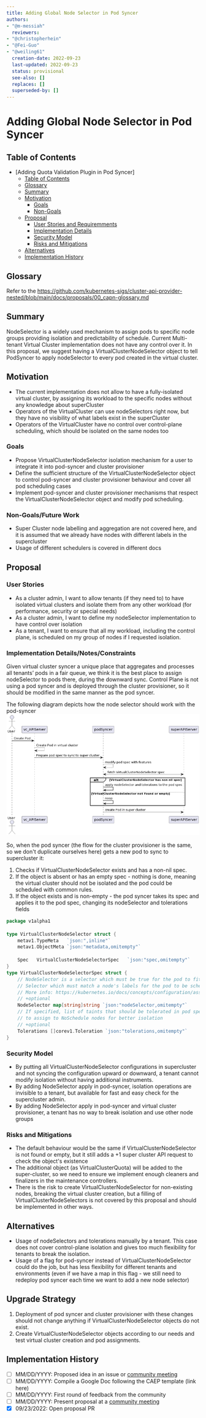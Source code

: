 ```yaml
---
title: Adding Global Node Selector in Pod Syncer
authors:
- "@m-messiah"
  reviewers:
- "@christopherhein"
- "@Fei-Guo"
- "@weiling61"
  creation-date: 2022-09-23
  last-updated: 2022-09-23
  status: provisional
  see-also: []
  replaces: []
  superseded-by: []
---
```


# Adding Global Node Selector in Pod Syncer

## Table of Contents

<!--ts-->

* [Adding Quota Validation Plugin in Pod Syncer]
    * [Table of Contents](#table-of-contents)
    * [Glossary](##glossary)
    * [Summary](##summary)
    * [Motivation](##motivation)
        * [Goals](###goals)
        * [Non-Goals](###non-goalsk)
    * [Proposal](##proposal)
        * [User Stories and Requiremments](###user-stories-and-requirements)
        * [Implementation Details](###implementation-details)
        * [Security Model](###security-model)
        * [Risks and Mitigations](###risks-and-mitigations)
    * [Alternatives](##alternatives)
    * [Implementation History](##implementation-history)


<!--te-->

## Glossary

Refer to the https://github.com/kubernetes-sigs/cluster-api-provider-nested/blob/main/docs/proposals/00_capn-glossary.md

## Summary

NodeSelector is a widely used mechanism to assign pods to specific node groups providing isolation and predictability of schedule. Current Multi-tenant Virtual Cluster implementation does not have any control over it. In this proposal, we suggest having a VirtualClusterNodeSelector object to tell PodSyncer to apply nodeSelector to every pod created in the virtual cluster.

## Motivation

- The current implementation does not allow to have a fully-isolated virtual cluster, by assigning its workload to the specific nodes without any knowledge about superCluster
- Operators of the VirtualCluster can use nodeSelectors right now, but they have no visibility of what labels exist in the superCluster
- Operators of the VirtualCluster have no control over control-plane scheduling, which should be isolated on the same nodes too

### Goals

- Propose VirtualClusterNodeSelector isolation mechanism for a user to integrate it into pod-syncer and cluster provisioner
- Define the sufficient structure of the VirtualClusterNodeSelector object to control pod-syncer and cluster provisioner behaviour and cover all pod scheduling cases
- Implement pod-syncer and cluster provisioner mechanisms that respect the VirtualClusterNodeSelector object and modify pod scheduling.

### Non-Goals/Future Work

- Super Cluster node labelling and aggregation are not covered here, and it is assumed that we already have nodes with different labels in the supercluster
- Usage of different schedulers is covered in different docs

## Proposal

### User Stories

- As a cluster admin, I want to allow tenants (if they need to) to have isolated virtual clusters and isolate them from any other workload (for performance, security or special needs)
- As a cluster admin, I want to define my nodeSelector implementation to have control over isolation
- As a tenant, I want to ensure that all my workload, including the control plane, is scheduled on my group of nodes if I requested isolation.

### Implementation Details/Notes/Constraints

Given virtual cluster syncer a unique place that aggregates and processes all tenants’ pods in a fair queue,
we think it is the best place to assign nodeSelector to pods there, during the downward sync.
Control Plane is not using a pod syncer and is deployed through the cluster provisioner, so it should be modified in the same manner as the pod syncer.

The following diagram depicts how the node selector should work with the pod-syncer
![Node Selector Pod Syncer](images/nodeselector/flow.png)

So, when the pod syncer (the flow for the cluster provisioner is the same, so we don't duplicate ourselves here) gets a new pod to sync to supercluster it:
1. Checks if VirtualClusterNodeSelector exists and has a non-nil spec.
2. If the object is absent or has an empty spec - nothing is done, meaning the virtual cluster should not be isolated and the pod could be scheduled with common rules.
3. If the object exists and is non-empty - the pod syncer takes its spec and applies it to the pod spec, changing its nodeSelector and tolerations fields

```go
package v1alpha1

type VirtualClusterNodeSelector struct {
    metav1.TypeMeta   `json:",inline"`
    metav1.ObjectMeta `json:"metadata,omitempty"`
    
    Spec   VirtualClusterNodeSelectorSpec   `json:"spec,omitempty"`
}
type VirtualClusterNodeSelectorSpec struct {
	// NodeSelector is a selector which must be true for the pod to fit on a node.
	// Selector which must match a node's labels for the pod to be scheduled on that node.
	// More info: https://kubernetes.io/docs/concepts/configuration/assign-pod-node/
	// +optional
	NodeSelector map[string]string `json:"nodeSelector,omitempty"`
	// If specified, list of taints that should be tolerated in pod spec
	// to assign to NoSchedule nodes for better isolation
	// +optional
	Tolerations []corev1.Toleration `json:"tolerations,omitempty"`
}
```

### Security Model

* By putting all VirtualClusterNodeSelector configurations in supercluster and not syncing the configuration upward or downward, a tenant cannot modify isolation without having additional instruments.
* By adding NodeSelector apply in pod-syncer, isolation operations are invisible to a tenant, but available for fast and easy check for the supercluster admin.
* By adding NodeSelector apply in pod-syncer and virtual cluster provisioner, a tenant has no way to break isolation and use other node groups

### Risks and Mitigations

- The default behaviour would be the same if VirtualClusterNodeSelector is not found or empty, but it still adds a +1 super cluster API request to check the object's existence
- The additional object (as VirtualClusterQuota) will be added to the super-cluster, so we need to ensure we implement enough cleaners and finalizers in the maintenance controllers.
- There is the risk to create VirtualClusterNodeSelector for non-existing nodes, breaking the virtual cluster creation, but a filling of VirtualClusterNodeSelectors is not covered by this proposal and should be implemented in other ways.

## Alternatives

* Usage of nodeSelectors and tolerations manually by a tenant. This case does not cover control-plane isolation and gives too much flexibility for tenants to break the isolation.
* Usage of a flag for pod-syncer instead of VirtualClusterNodeSelector could do the job, but has less flexibility for different tenants and environments (even if we have a map in this flag - we still need to redeploy pod syncer each time we want to add a new node selector)

## Upgrade Strategy

1. Deployment of pod syncer and cluster provisioner with these changes should not change anything if VirtualClusterNodeSelector objects do not exist.
2. Create VirtualClusterNodeSelector objects according to our needs and test virtual cluster creation and pod assignments.

## Implementation History

- [ ] MM/DD/YYYY: Proposed idea in an issue or [community meeting]
- [ ] MM/DD/YYYY: Compile a Google Doc following the CAEP template (link here)
- [ ] MM/DD/YYYY: First round of feedback from the community
- [ ] MM/DD/YYYY: Present proposal at a [community meeting]
- [x] 09/23/2022: Open proposal PR

<!-- Links -->
[community meeting]: https://docs.google.com/document/d/1Ys-DOR5UsgbMEeciuG0HOgDQc8kZsaWIWJeKJ1-UfbY

